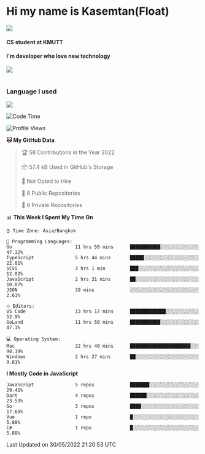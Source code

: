 # Hi my name is Kasemtan(Float)
![](https://64.media.tumblr.com/9c2a8f831efe8da556ffbf89cebb52c9/b86c1ab833a37e32-93/s1280x1920/d000dc22f75df64be2bc150f5fa69c4f6df6bb07.gifv)
#### CS student at KMUTT
#### I'm developer who love new technology
[![](https://github-readme-stats.vercel.app/api?username=FloatKasemtan&show_icons=true&theme=nightowl)]()
#
### Language I used
[![](https://github-readme-stats.vercel.app/api/top-langs/?username=FloatKasemtan&layout=compact&theme=nightowl)]()
<!--START_SECTION:waka-->
![Code Time](http://img.shields.io/badge/Code%20Time-401%20hrs%2049%20mins-blue)

![Profile Views](http://img.shields.io/badge/Profile%20Views-7-blue)

**🐱 My GitHub Data** 

> 🏆 58 Contributions in the Year 2022
 > 
> 📦 57.4 kB Used in GitHub's Storage 
 > 
> 🚫 Not Opted to Hire
 > 
> 📜 8 Public Repositories 
 > 
> 🔑 8 Private Repositories  
 > 
📊 **This Week I Spent My Time On** 

```text
⌚︎ Time Zone: Asia/Bangkok

💬 Programming Languages: 
Go                       11 hrs 50 mins      ███████████░░░░░░░░░░░░░░   47.12% 
TypeScript               5 hrs 44 mins       █████░░░░░░░░░░░░░░░░░░░░   22.81% 
SCSS                     3 hrs 1 min         ███░░░░░░░░░░░░░░░░░░░░░░   12.02% 
JavaScript               2 hrs 31 mins       ██░░░░░░░░░░░░░░░░░░░░░░░   10.07% 
JSON                     39 mins             ░░░░░░░░░░░░░░░░░░░░░░░░░   2.61%

🔥 Editors: 
VS Code                  13 hrs 17 mins      █████████████░░░░░░░░░░░░   52.9% 
GoLand                   11 hrs 50 mins      ███████████░░░░░░░░░░░░░░   47.1%

💻 Operating System: 
Mac                      22 hrs 40 mins      ██████████████████████░░░   90.19% 
Windows                  2 hrs 27 mins       ██░░░░░░░░░░░░░░░░░░░░░░░   9.81%

```

**I Mostly Code in JavaScript** 

```text
JavaScript               5 repos             ███████░░░░░░░░░░░░░░░░░░   29.41% 
Dart                     4 repos             ██████░░░░░░░░░░░░░░░░░░░   23.53% 
Go                       3 repos             ████░░░░░░░░░░░░░░░░░░░░░   17.65% 
Vue                      1 repo              █░░░░░░░░░░░░░░░░░░░░░░░░   5.88% 
C#                       1 repo              █░░░░░░░░░░░░░░░░░░░░░░░░   5.88%

```



 Last Updated on 30/05/2022 21:20:53 UTC
<!--END_SECTION:waka-->
<!--
**FloatKasemtan/FloatKasemtan** is a ✨ _special_ ✨ repository because its `README.md` (this file) appears on your GitHub profile.

Here are some ideas to get you started:

- 🔭 I’m currently working on ...
- 🌱 I’m currently learning ...
- 👯 I’m looking to collaborate on ...
- 🤔 I’m looking for help with ...
- 💬 Ask me about ...
- 📫 How to reach me: ...
- 😄 Pronouns: ...
- ⚡ Fun fact: ...
-->
